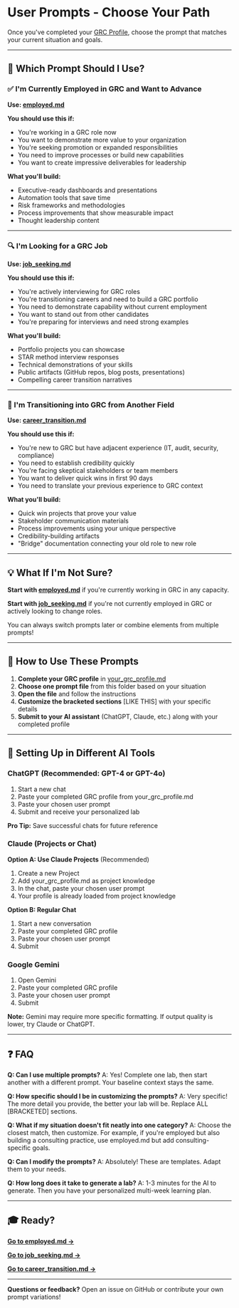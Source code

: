 # User Prompts - Choose Your Path

Once you've completed your [GRC Profile](../your_grc_profile.md), choose the prompt that matches your current situation and goals.

---

## 🎯 Which Prompt Should I Use?

### ✅ I'm Currently Employed in GRC and Want to Advance

**Use: [employed.md](employed.md)**

**You should use this if:**
- You're working in a GRC role now
- You want to demonstrate more value to your organization
- You're seeking promotion or expanded responsibilities
- You need to improve processes or build new capabilities
- You want to create impressive deliverables for leadership

**What you'll build:**
- Executive-ready dashboards and presentations
- Automation tools that save time
- Risk frameworks and methodologies
- Process improvements that show measurable impact
- Thought leadership content

---

### 🔍 I'm Looking for a GRC Job

**Use: [job_seeking.md](job_seeking.md)**

**You should use this if:**
- You're actively interviewing for GRC roles
- You're transitioning careers and need to build a GRC portfolio
- You need to demonstrate capability without current employment
- You want to stand out from other candidates
- You're preparing for interviews and need strong examples

**What you'll build:**
- Portfolio projects you can showcase
- STAR method interview responses
- Technical demonstrations of your skills
- Public artifacts (GitHub repos, blog posts, presentations)
- Compelling career transition narratives

---

### 🔄 I'm Transitioning into GRC from Another Field

**Use: [career_transition.md](career_transition.md)**

**You should use this if:**
- You're new to GRC but have adjacent experience (IT, audit, security, compliance)
- You need to establish credibility quickly
- You're facing skeptical stakeholders or team members
- You want to deliver quick wins in first 90 days
- You need to translate your previous experience to GRC context

**What you'll build:**
- Quick win projects that prove your value
- Stakeholder communication materials
- Process improvements using your unique perspective
- Credibility-building artifacts
- "Bridge" documentation connecting your old role to new role

---

## 💡 What If I'm Not Sure?

**Start with [employed.md](employed.md)** if you're currently working in GRC in any capacity.

**Start with [job_seeking.md](job_seeking.md)** if you're not currently employed in GRC or actively looking to change roles.

You can always switch prompts later or combine elements from multiple prompts!

---

## 🚀 How to Use These Prompts

1. **Complete your GRC profile** in [your_grc_profile.md](../your_grc_profile.md)
2. **Choose one prompt file** from this folder based on your situation
3. **Open the file** and follow the instructions
4. **Customize the bracketed sections** [LIKE THIS] with your specific details
5. **Submit to your AI assistant** (ChatGPT, Claude, etc.) along with your completed profile

---

## 📖 Setting Up in Different AI Tools

### ChatGPT (Recommended: GPT-4 or GPT-4o)

1. Start a new chat
2. Paste your completed GRC profile from your_grc_profile.md
3. Paste your chosen user prompt
4. Submit and receive your personalized lab

**Pro Tip:** Save successful chats for future reference

### Claude (Projects or Chat)

**Option A: Use Claude Projects** (Recommended)
1. Create a new Project
2. Add your_grc_profile.md as project knowledge
3. In the chat, paste your chosen user prompt
4. Your profile is already loaded from project knowledge

**Option B: Regular Chat**
1. Start a new conversation
2. Paste your completed GRC profile
3. Paste your chosen user prompt
4. Submit

### Google Gemini

1. Open Gemini
2. Paste your completed GRC profile
3. Paste your chosen user prompt
4. Submit

**Note:** Gemini may require more specific formatting. If output quality is lower, try Claude or ChatGPT.

---

## ❓ FAQ

**Q: Can I use multiple prompts?**
A: Yes! Complete one lab, then start another with a different prompt. Your baseline context stays the same.

**Q: How specific should I be in customizing the prompts?**
A: Very specific! The more detail you provide, the better your lab will be. Replace ALL [BRACKETED] sections.

**Q: What if my situation doesn't fit neatly into one category?**
A: Choose the closest match, then customize. For example, if you're employed but also building a consulting practice, use employed.md but add consulting-specific goals.

**Q: Can I modify the prompts?**
A: Absolutely! These are templates. Adapt them to your needs.

**Q: How long does it take to generate a lab?**
A: 1-3 minutes for the AI to generate. Then you have your personalized multi-week learning plan.

---

## 🎓 Ready?

**[Go to employed.md →](employed.md)**

**[Go to job_seeking.md →](job_seeking.md)**

**[Go to career_transition.md →](career_transition.md)**

---

**Questions or feedback?** Open an issue on GitHub or contribute your own prompt variations!
